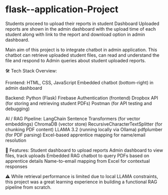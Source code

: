 # flask--application-Project

Students proceed to upload their reports in student Dashboard
Uploaded reports are shown in the admin dashboard with the upload time of each student along with link to the report and download option in admin dashboard.

Main aim of this project is to integrate chatbot in admin application. This chatbot can retrieve uploaded student files, can read and understand the file and respond to Admin queries about student uploaded reports.

🛠️ Tech Stack Overview:

Frontend:
HTML, CSS, JavaScript
Embedded chatbot (bottom-right) in admin dashboard


Backend:
Python (Flask)
Firebase Authentication (frontend)
Dropbox API (for storing and retrieving student PDFs)
Postman (for API testing and debugging)


AI / RAG Pipeline:
LangChain
Sentence Transformers (for vector embeddings)
ChromaDB (vector store)
RecursiveCharacterTextSplitter (for chunking PDF content)
LLAMA 3.2 (running locally via Ollama)
pdfplumber (for PDF parsing)
Excel-based apprentice mapping for name/email resolution


📌 Features:
Student dashboard to upload reports
Admin dashboard to view files, track uploads
Embedded RAG chatbot to query PDFs based on apprentice details
Name-to-email mapping from Excel for contextual responses

⚠️ While retrieval performance is limited due to local LLAMA constraints, this project was a great learning experience in building a functional RAG pipeline from scratch.
